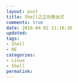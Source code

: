 ```yaml
---
layout: post
title: Shell之正则表达式
comments: true
date: 2016-04-02 11:16:16
updated:
tags:
- Shell
- RE
categories:
- Linux
- Shell
permalink:
---
```

